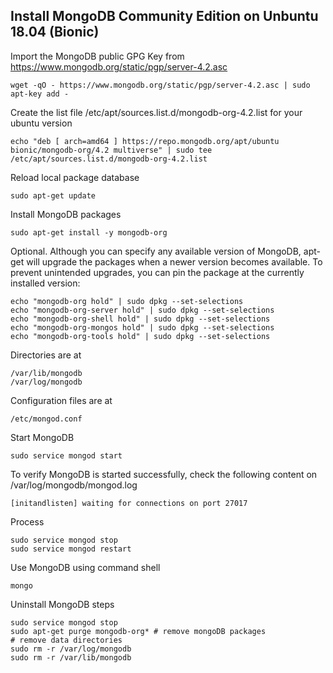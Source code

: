 ## Install MongoDB Community Edition on Unbuntu 18.04 (Bionic)

Import the MongoDB public GPG Key from https://www.mongodb.org/static/pgp/server-4.2.asc
```
wget -qO - https://www.mongodb.org/static/pgp/server-4.2.asc | sudo apt-key add -
```

Create the list file /etc/apt/sources.list.d/mongodb-org-4.2.list for your ubuntu version
```
echo "deb [ arch=amd64 ] https://repo.mongodb.org/apt/ubuntu bionic/mongodb-org/4.2 multiverse" | sudo tee /etc/apt/sources.list.d/mongodb-org-4.2.list
```

Reload local package database
```
sudo apt-get update
```

Install MongoDB packages
```
sudo apt-get install -y mongodb-org
```

Optional. Although you can specify any available version of MongoDB, apt-get will upgrade the packages when a newer version becomes available. To prevent unintended upgrades, you can pin the package at the currently installed version:
```
echo "mongodb-org hold" | sudo dpkg --set-selections
echo "mongodb-org-server hold" | sudo dpkg --set-selections
echo "mongodb-org-shell hold" | sudo dpkg --set-selections
echo "mongodb-org-mongos hold" | sudo dpkg --set-selections
echo "mongodb-org-tools hold" | sudo dpkg --set-selections
```

Directories are at

```
/var/lib/mongodb
/var/log/mongodb
```

Configuration files are at
```
/etc/mongod.conf
```

Start MongoDB
```
sudo service mongod start
```

To verify MongoDB is started successfully, check the following content on /var/log/mongodb/mongod.log
```
[initandlisten] waiting for connections on port 27017
```

Process

```
sudo service mongod stop
sudo service mongod restart
```

Use MongoDB using command shell
```
mongo
```

Uninstall MongoDB steps

```
sudo service mongod stop
sudo apt-get purge mongodb-org* # remove mongoDB packages
# remove data directories
sudo rm -r /var/log/mongodb 
sudo rm -r /var/lib/mongodb
```